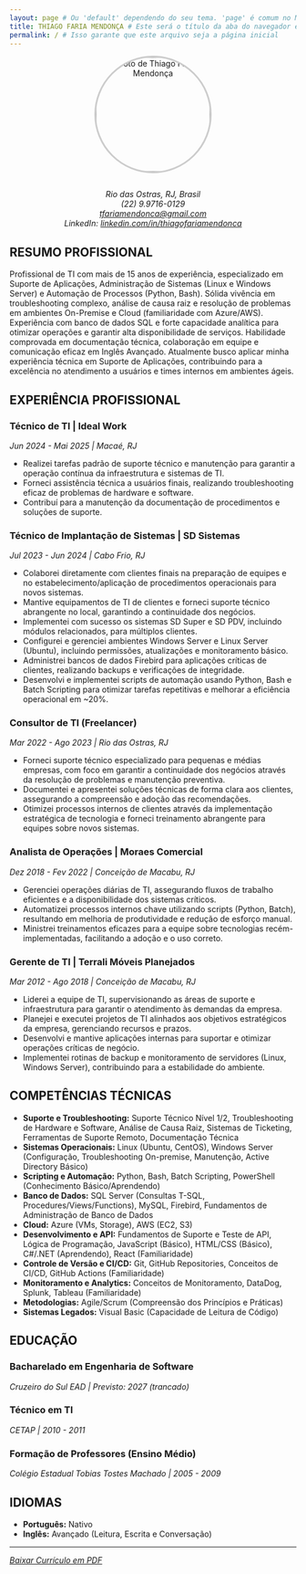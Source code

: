 ```yaml
---
layout: page # Ou 'default' dependendo do seu tema. 'page' é comum no Minima.
title: THIAGO FARIA MENDONÇA # Este será o título da aba do navegador e possivelmente da página
permalink: / # Isso garante que este arquivo seja a página inicial
---
```


<div class="foto-container" style="text-align: center; margin-bottom: 2em;">
    <img src="{{ site.baseurl }}/assets/images/minha_foto.jpg" alt="Foto de Thiago Faria Mendonça" style="width: 200px; height: auto; border-radius: 50%; border: 3px solid #ccc;">
    </div>

<address style="text-align: center; margin-bottom: 2em;">
Rio das Ostras, RJ, Brasil <br>
(22) 9.9716-0129 <br>
<a href="mailto:tfariamendonca@gmail.com">tfariamendonca@gmail.com</a> <br>
LinkedIn: <a href="https://linkedin.com/in/thiagofariamendonca" target="_blank" rel="noopener noreferrer">linkedin.com/in/thiagofariamendonca</a>
</address>

## RESUMO PROFISSIONAL

Profissional de TI com mais de 15 anos de experiência, especializado em Suporte de Aplicações, Administração de Sistemas (Linux e Windows Server) e Automação de Processos (Python, Bash). Sólida vivência em troubleshooting complexo, análise de causa raiz e resolução de problemas em ambientes On-Premise e Cloud (familiaridade com Azure/AWS). Experiência com banco de dados SQL e forte capacidade analítica para otimizar operações e garantir alta disponibilidade de serviços. Habilidade comprovada em documentação técnica, colaboração em equipe e comunicação eficaz em Inglês Avançado. Atualmente busco aplicar minha experiência técnica em Suporte de Aplicações, contribuindo para a excelência no atendimento a usuários e times internos em ambientes ágeis.

## EXPERIÊNCIA PROFISSIONAL

### Técnico de TI | Ideal Work
*Jun 2024 - Mai 2025 | Macaé, RJ*
- Realizei tarefas padrão de suporte técnico e manutenção para garantir a operação contínua da infraestrutura e sistemas de TI.
- Forneci assistência técnica a usuários finais, realizando troubleshooting eficaz de problemas de hardware e software.
- Contribuí para a manutenção da documentação de procedimentos e soluções de suporte.

### Técnico de Implantação de Sistemas | SD Sistemas
*Jul 2023 - Jun 2024 | Cabo Frio, RJ*
- Colaborei diretamente com clientes finais na preparação de equipes e no estabelecimento/aplicação de procedimentos operacionais para novos sistemas.
- Mantive equipamentos de TI de clientes e forneci suporte técnico abrangente no local, garantindo a continuidade dos negócios.
- Implementei com sucesso os sistemas SD Super e SD PDV, incluindo módulos relacionados, para múltiplos clientes.
- Configurei e gerenciei ambientes Windows Server e Linux Server (Ubuntu), incluindo permissões, atualizações e monitoramento básico.
- Administrei bancos de dados Firebird para aplicações críticas de clientes, realizando backups e verificações de integridade.
- Desenvolvi e implementei scripts de automação usando Python, Bash e Batch Scripting para otimizar tarefas repetitivas e melhorar a eficiência operacional em ~20%.

### Consultor de TI (Freelancer)
*Mar 2022 - Ago 2023 | Rio das Ostras, RJ*
- Forneci suporte técnico especializado para pequenas e médias empresas, com foco em garantir a continuidade dos negócios através da resolução de problemas e manutenção preventiva.
- Documentei e apresentei soluções técnicas de forma clara aos clientes, assegurando a compreensão e adoção das recomendações.
- Otimizei processos internos de clientes através da implementação estratégica de tecnologia e forneci treinamento abrangente para equipes sobre novos sistemas.

### Analista de Operações | Moraes Comercial
*Dez 2018 - Fev 2022 | Conceição de Macabu, RJ*
- Gerenciei operações diárias de TI, assegurando fluxos de trabalho eficientes e a disponibilidade dos sistemas críticos.
- Automatizei processos internos chave utilizando scripts (Python, Batch), resultando em melhoria de produtividade e redução de esforço manual.
- Ministrei treinamentos eficazes para a equipe sobre tecnologias recém-implementadas, facilitando a adoção e o uso correto.

### Gerente de TI | Terrali Móveis Planejados
*Mar 2012 - Ago 2018 | Conceição de Macabu, RJ*
- Liderei a equipe de TI, supervisionando as áreas de suporte e infraestrutura para garantir o atendimento às demandas da empresa.
- Planejei e executei projetos de TI alinhados aos objetivos estratégicos da empresa, gerenciando recursos e prazos.
- Desenvolvi e mantive aplicações internas para suportar e otimizar operações críticas de negócio.
- Implementei rotinas de backup e monitoramento de servidores (Linux, Windows Server), contribuindo para a estabilidade do ambiente.

## COMPETÊNCIAS TÉCNICAS

- **Suporte e Troubleshooting:** Suporte Técnico Nível 1/2, Troubleshooting de Hardware e Software, Análise de Causa Raiz, Sistemas de Ticketing, Ferramentas de Suporte Remoto, Documentação Técnica
- **Sistemas Operacionais:** Linux (Ubuntu, CentOS), Windows Server (Configuração, Troubleshooting On-premise, Manutenção, Active Directory Básico)
- **Scripting e Automação:** Python, Bash, Batch Scripting, PowerShell (Conhecimento Básico/Aprendendo)
- **Banco de Dados:** SQL Server (Consultas T-SQL, Procedures/Views/Functions), MySQL, Firebird, Fundamentos de Administração de Banco de Dados
- **Cloud:** Azure (VMs, Storage), AWS (EC2, S3)
- **Desenvolvimento e API:** Fundamentos de Suporte e Teste de API, Lógica de Programação, JavaScript (Básico), HTML/CSS (Básico), C#/.NET (Aprendendo), React (Familiaridade)
- **Controle de Versão e CI/CD:** Git, GitHub Repositories, Conceitos de CI/CD, GitHub Actions (Familiaridade)
- **Monitoramento e Analytics:** Conceitos de Monitoramento, DataDog, Splunk, Tableau (Familiaridade)
- **Metodologias:** Agile/Scrum (Compreensão dos Princípios e Práticas)
- **Sistemas Legados:** Visual Basic (Capacidade de Leitura de Código)

## EDUCAÇÃO

### Bacharelado em Engenharia de Software
*Cruzeiro do Sul EAD | Previsto: 2027 (trancado)*

### Técnico em TI
*CETAP | 2010 - 2011*

### Formação de Professores (Ensino Médio)
*Colégio Estadual Tobias Tostes Machado | 2005 - 2009*

## IDIOMAS

- **Português:** Nativo
- **Inglês:** Avançado (Leitura, Escrita e Conversação)

---
_[Baixar Currículo em PDF](/assets/Curriculo_Thiago_Mendonca_2025_Atualizado.pdf)_